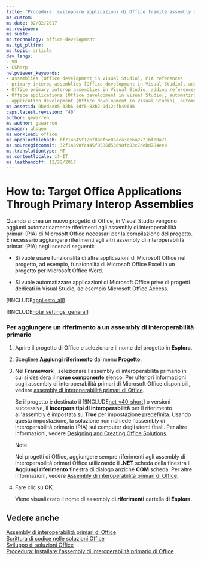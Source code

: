 ```yaml
---
title: "Procedura: sviluppare applicazioni di Office tramite assembly di interoperabilità primari | Documenti Microsoft"
ms.custom: 
ms.date: 02/02/2017
ms.reviewer: 
ms.suite: 
ms.technology: office-development
ms.tgt_pltfrm: 
ms.topic: article
dev_langs:
- VB
- CSharp
helpviewer_keywords:
- assemblies [Office development in Visual Studio], PIA references
- primary interop assemblies [Office development in Visual Studio], adding references to
- Office primary interop assemblies in Visual Studio, adding references to
- Office applications [Office development in Visual Studio], automating
- application development [Office development in Visual Studio], automating
ms.assetid: 9bedae85-32b6-4df6-82b2-9d124fb49636
caps.latest.revision: "40"
author: gewarren
ms.author: gewarren
manager: ghogen
ms.workload: office
ms.openlocfilehash: bf714645f126f8a6f5e8aaca3ee6a2721bfe0a71
ms.sourcegitcommit: 32f1a690fc445f9586d53698fc82c7debd784eeb
ms.translationtype: MT
ms.contentlocale: it-IT
ms.lasthandoff: 12/22/2017
---
```

# <a name="how-to-target-office-applications-through-primary-interop-assemblies"></a>How to: Target Office Applications Through Primary Interop Assemblies
  Quando si crea un nuovo progetto di Office, in Visual Studio vengono aggiunti automaticamente riferimenti agli assembly di interoperabilità primari (PIA) di Microsoft Office necessari per la compilazione del progetto. È necessario aggiungere riferimenti agli altri assembly di interoperabilità primari (PIA) negli scenari seguenti:  
  
-   Si vuole usare funzionalità di altre applicazioni di Microsoft Office nel progetto, ad esempio, funzionalità di Microsoft Office Excel in un progetto per Microsoft Office Word.  
  
-   Si vuole automatizzare applicazioni di Microsoft Office prive di progetti dedicati in Visual Studio, ad esempio Microsoft Office Access.  
  
 [!INCLUDE[appliesto_all](../vsto/includes/appliesto-all-md.md)]  
  
 [!INCLUDE[note_settings_general](../sharepoint/includes/note-settings-general-md.md)]  
  
### <a name="to-add-a-reference-to-a-primary-interop-assembly"></a>Per aggiungere un riferimento a un assembly di interoperabilità primario  
  
1.  Aprire il progetto di Office e selezionare il nome del progetto in **Esplora**.  
  
2.  Scegliere **Aggiungi riferimento** dal menu **Progetto**.  
  
3.  Nel **Framework** , selezionare l'assembly di interoperabilità primario in cui si desidera il **nome componente** elenco. Per ulteriori informazioni sugli assembly di interoperabilità primari di Microsoft Office disponibili, vedere [assembly di interoperabilità primari di Office](../vsto/office-primary-interop-assemblies.md).  
  
     Se il progetto è destinato il [!INCLUDE[net_v40_short](../sharepoint/includes/net-v40-short-md.md)] o versioni successive, il **incorpora tipi di interoperabilità** per il riferimento all'assembly è impostata su **True** per impostazione predefinita. Usando questa impostazione, la soluzione non richiede l'assembly di interoperabilità primario (PIA) sui computer degli utenti finali. Per altre informazioni, vedere [Designing and Creating Office Solutions](../vsto/designing-and-creating-office-solutions.md).  
  
    > [!NOTE]  
    >  Nei progetti di Office, aggiungere sempre riferimenti agli assembly di interoperabilità primari Office utilizzando il **.NET** scheda della finestra il **Aggiungi riferimento** finestra di dialogo anziché **COM** scheda. Per altre informazioni, vedere [Assembly di interoperabilità primari di Office](../vsto/office-primary-interop-assemblies.md).  
  
4.  Fare clic su **OK**.  
  
     Viene visualizzato il nome di assembly di **riferimenti** cartella di **Esplora**.  
  
## <a name="see-also"></a>Vedere anche  
 [Assembly di interoperabilità primari di Office](../vsto/office-primary-interop-assemblies.md)   
 [Scrittura di codice nelle soluzioni Office](../vsto/writing-code-in-office-solutions.md)   
 [Sviluppo di soluzioni Office](../vsto/developing-office-solutions.md)   
 [Procedura: Installare l'assembly di interoperabilità primario di Office](../vsto/how-to-install-office-primary-interop-assemblies.md)  
  
  